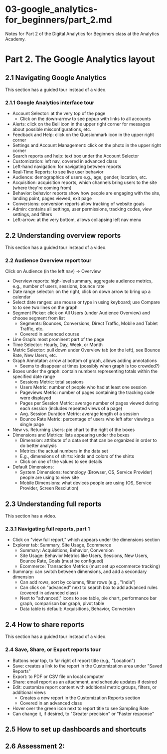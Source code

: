 # 03-google_analytics-for_beginners/part_2.md

Notes for Part 2 of the Digital Analytics for Beginners class at the Analytics Academy.

# Part 2. The Google Analytics layout

## 2.1 Navigating Google Analytics

This section has a guided tour instead of a video.

### 2.1.1 Google Analytics interface tour

- Account Selector: at the very top of the page
  - Click on the down-arrow to see popup with links to all accounts
- Alerts: click on the Bell icon in the upper right corner for messages about possible misconfigurations, etc.
- Feedback and Help: click on the Quesionmark icon in the upper right corner
- Settings and Account Management: click on the photo in the upper right corner
- Search reports and help: text box under the Account Selector
- Customization: left nav, covered in advanced class
- Left-hand navigation: for navigating between reports
- Real-Time Reports: to see live user behavior
- Audience: demographics of users e.g., age, gender, location, etc.
- Acquisition: acquisition reports, which channels bring users to the site (where they're coming from)
- Behavior: behavior reports show how people are engaging with the site, landing point, pages viewed, exit page
- Conversions: conversion reports allow tracking of website goals
- Admin: contains all settings, user permissions, tracking codes, view settings, and filters
- Left-arrow: at the very bottom, allows collapsing left nav menu

## 2.2 Understanding overview reports

This section has a guided tour instead of a video.

### 2.2 Audience Overview report tour

Click on Audience (in the left nav) -> Overview

- Overview reports: high-level summary, aggregate audience metrics, e.g., number of users, sessions, bounce rate
- Date range selector: on the right, click on down arrow to bring up a calendar
- Select date ranges: use mouse or type in using keyboard; use Compare to to see two lines on the graph
- Segment Picker: click on All Users (under Audience Overview) and choose segment from list
  - Segments: Bounces, Conversions, Direct Traffic, Mobile and Tablet Traffic, etc.
  - Covered in advanced course
- Line Graph: most prominent part of the page
- Time Selector: Hourly, Day, Week, or Month
- Metric Selector: pull down under Overview tab (on the left), see Bounce Rate, New Users, etc.
- Graph Annotator: arrow at bottom of graph, allows adding annotations
  - Seems to disappear at times (possibly when graph is too crowded?)
- Boxes under the graph: contain numbers representing totals within the specified date range
  - Sessions Metric: total sessions
  - Users Metric: number of people who had at least one session
  - Pageviews Metric: number of pages containing the tracking code were displayed
  - Pages per Session Metric: average number of pages viewed during each session (includes repeated views of a page)
  - Avg. Session Duration Metric: average length of a session
  - Bounce Rate Metric: percentage of users who left after viewing a single page
- New vs. Returning Users: pie chart to the right of the boxes
- Dimensions and Metrics: lists appearing under the boxes
  - Dimension: attribute of a data set that can be organized in order to do better analysis
  - Metrics: the actual numbers in the data set
  - E.g., dimensions of shirts: kinds and colors of the shirts
  - Click on one of the values to see details
- Default Dimensions:
  - System Dimensions: technology (Browser, OS, Service Provider) people are using to view site
  - Mobile Dimensions: what devices people are using (OS, Service Provider, Screen Resolution)

## 2.3 Understanding full reports

This section has a video.

### 2.3.1 Navigating full reports, part 1

- Click on "view full report," which appears under the dimensions section
- Explorer tab: Summary, Site Usage, Ecommerce
  - Summary: Acquisitions, Behavior, Conversion
  - Site Usage: Behavior Metrics like Users, Sessions, New Users, Bounce Rate, Goals (must be configued)
  - Ecommerce: Transaction Metrics (must set up ecommerce tracking)
- Summary: can switch between dimensions, and add a secondary dimension
  - Can add rows, sort by columns, filter rows (e.g., "India")
  - Can click on "advanced" next to search box to add advanced rules (covered in advanced class)
  - Next to "advanced," icons to see table, pie chart, performance bar graph, comparison bar graph, pivot table
  - Data table is default: Acquisitions, Behavior, Conversion

## 2.4 How to share reports

This section has a guided tour instead of a video.

### 2.4 Save, Share, or Export reports tour

- Buttons near top, to far right of report title (e.g., "Location")
- Save: creates a link to the report in the Customization area under "Saved Reports"
- Export: to PDF or CSV file on local computer
- Share: email report as an attachment, and schedule updates if desired
- Edit: customize report content with additional metric groups, filters, or additional views
  - Creates a new report in the Customization Reports section
  - Covered in an advanced class
- Hover over the green icon next to report title to see Sampling Rate
- Can change it, if desired, to "Greater precision" or "Faster response"

## 2.5 How to set up dashboards and shortcuts



## 2.6 Assessment 2:



